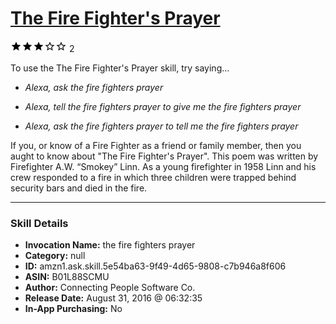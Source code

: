 # [The Fire Fighter's Prayer](http://alexa.amazon.com/#skills/amzn1.ask.skill.5e54ba63-9f49-4d65-9808-c7b946a8f606)
![3 stars](../../images/ic_star_black_18dp_1x.png)![3 stars](../../images/ic_star_black_18dp_1x.png)![3 stars](../../images/ic_star_black_18dp_1x.png)![3 stars](../../images/ic_star_border_black_18dp_1x.png)![3 stars](../../images/ic_star_border_black_18dp_1x.png) 2

To use the The Fire Fighter's Prayer skill, try saying...

* *Alexa, ask the fire fighters prayer*

* *Alexa, tell the fire fighters prayer to give me the fire fighters prayer*

* *Alexa, ask the fire fighters prayer to tell me the fire fighters prayer*

If you, or know of a Fire Fighter as a friend or family member, then you aught to know about "The Fire Fighter's Prayer".  This poem was written by Firefighter A.W. “Smokey” Linn. As a young firefighter in 1958 Linn and his crew responded to a fire in which three children were trapped behind security bars and died in the fire.

***

### Skill Details

* **Invocation Name:** the fire fighters prayer
* **Category:** null
* **ID:** amzn1.ask.skill.5e54ba63-9f49-4d65-9808-c7b946a8f606
* **ASIN:** B01L88SCMU
* **Author:** Connecting People Software Co.
* **Release Date:** August 31, 2016 @ 06:32:35
* **In-App Purchasing:** No
